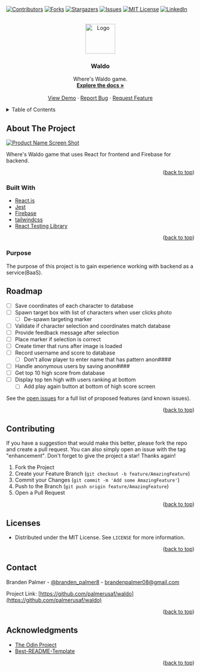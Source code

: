 <div id="top"></div>
<!--
*** Thanks for checking out the Best-README-Template. If you have a suggestion
*** that would make this better, please fork the repo and create a pull request
*** or simply open an issue with the tag "enhancement".
*** Don't forget to give the project a star!
*** Thanks again! Now go create something AMAZING! :D
-->

<!-- PROJECT SHIELDS -->
<!--
*** I'm using markdown "reference style" links for readability.
*** Reference links are enclosed in brackets [ ] instead of parentheses ( ).
*** See the bottom of this document for the declaration of the reference variables
*** for contributors-url, forks-url, etc. This is an optional, concise syntax you may use.
*** https://www.markdownguide.org/basic-syntax/#reference-style-links
-->

[![Contributors][contributors-shield]][contributors-url]
[![Forks][forks-shield]][forks-url]
[![Stargazers][stars-shield]][stars-url]
[![Issues][issues-shield]][issues-url]
[![MIT License][license-shield]][license-url]
[![LinkedIn][linkedin-shield]][linkedin-url]

<!-- PROJECT LOGO -->
<br />
<div align="center">
  <a href="https://github.com/palmerusaf/waldo">
    <img src="./public/favicon.ico" alt="Logo" width="80" height="80">
  </a>

<h3 align="center">Waldo</h3>

  <p align="center">
    Where's Waldo game.
    <br />
    <a href="https://github.com/palmerusaf/waldo"><strong>Explore the docs »</strong></a>
    <br />
    <br />
    <a href="https://palmerusaf.github.io/waldo">View Demo</a>
    ·
    <a href="https://github.com/palmerusaf/waldo/issues">Report Bug</a>
    ·
    <a href="https://github.com/palmerusaf/waldo/issues">Request Feature</a>
  </p>
</div>

<!-- TABLE OF CONTENTS -->
<details>
  <summary>Table of Contents</summary>
  <ol>
    <li>
      <a href="#about-the-project">About The Project</a>
      <ul>
        <li><a href="#built-with">Built With</a></li>
        <li><a href="#purpose">Purpose</a></li>
      </ul>
    </li>
    <li><a href="#roadmap">Roadmap</a></li>
    <li><a href="#contributing">Contributing</a></li>
    <li><a href="#license">License</a></li>
    <li><a href="#contact">Contact</a></li>
    <li><a href="#acknowledgments">Acknowledgments</a></li>
  </ol>
</details>

<!-- ABOUT THE PROJECT -->

## About The Project

[![Product Name Screen Shot][product-screenshot]](https://palmerusaf.github.io/waldo)

Where's Waldo game that uses React for frontend and Firebase for backend.

<p align="right">(<a href="#top">back to top</a>)</p>

### Built With

- [React.js](https://reactjs.org/)
- [Jest](https://jestjs.io/)
- [Firebase](https://firebase.google.com/)
- [tailwindcss](https://tailwindcss.com/)
- [React Testing Library](https://testing-library.com/docs/react-testing-library/api/)

<p align="right">(<a href="#top">back to top</a>)</p>

### Purpose

The purpose of this project is to gain experience working with backend as a service(BaaS).

<!-- ROADMAP -->

## Roadmap

- [ ] Save coordinates of each character to database
- [ ] Spawn target box with list of characters when user clicks photo
  - [ ] De-spawn targeting marker
- [ ] Validate if character selection and coordinates match database
- [ ] Provide feedback message after selection
- [ ] Place marker if selection is correct
- [ ] Create timer that runs after image is loaded
- [ ] Record username and score to database
  - [ ] Don't allow player to enter name that has pattern anon####
- [ ] Handle anonymous users by saving anon####
- [ ] Get top 10 high score from database
- [ ] Display top ten high with users ranking at bottom
  - [ ] Add play again button at bottom of high score screen

See the [open issues](https://github.com/palmerusaf/waldo/issues) for a full list of proposed features (and known issues).

<p align="right">(<a href="#top">back to top</a>)</p>

<!-- CONTRIBUTING -->

## Contributing

If you have a suggestion that would make this better, please fork the repo and create a pull request. You can also simply open an issue with the tag "enhancement".
Don't forget to give the project a star! Thanks again!

1. Fork the Project
2. Create your Feature Branch (`git checkout -b feature/AmazingFeature`)
3. Commit your Changes (`git commit -m 'Add some AmazingFeature'`)
4. Push to the Branch (`git push origin feature/AmazingFeature`)
5. Open a Pull Request

<p align="right">(<a href="#top">back to top</a>)</p>

<!-- LICENSE -->

## Licenses

- Distributed under the MIT License. See `LICENSE` for more information.

<p align="right">(<a href="#top">back to top</a>)</p>

<!-- CONTACT -->

## Contact

Branden Palmer - [@branden_palmer8](https://twitter.com/branden_palmer8) - brandenpalmer08@gmail.com

Project Link: [https://github.com/palmerusaf/waldo](https://github.com/palmerusaf/waldo)

<p align="right">(<a href="#top">back to top</a>)</p>

<!-- ACKNOWLEDGMENTS -->

## Acknowledgments

- [The Odin Project](https://www.theodinproject.com/)
- [Best-README-Template](https://github.com/othneildrew/Best-README-Template)

<p align="right">(<a href="#top">back to top</a>)</p>

<!-- MARKDOWN LINKS & IMAGES -->
<!-- https://www.markdownguide.org/basic-syntax/#reference-style-links -->

[contributors-shield]: https://img.shields.io/github/contributors/palmerusaf/waldo.svg?style=for-the-badge
[contributors-url]: https://github.com/palmerusaf/waldo/graphs/contributors
[forks-shield]: https://img.shields.io/github/forks/palmerusaf/waldo.svg?style=for-the-badge
[forks-url]: https://github.com/palmerusaf/waldo/network/members
[stars-shield]: https://img.shields.io/github/stars/palmerusaf/waldo.svg?style=for-the-badge
[stars-url]: https://github.com/palmerusaf/waldo/stargazers
[issues-shield]: https://img.shields.io/github/issues/palmerusaf/waldo.svg?style=for-the-badge
[issues-url]: https://github.com/palmerusaf/waldo/issues
[license-shield]: https://img.shields.io/github/license/palmerusaf/waldo.svg?style=for-the-badge
[license-url]: https://github.com/palmerusaf/waldo/blob/master/LICENSE
[linkedin-shield]: https://img.shields.io/badge/-LinkedIn-black.svg?style=for-the-badge&logo=linkedin&colorB=555
[linkedin-url]: https://linkedin.com/in/branden-palmer-968765120
[product-screenshot]: ./src/imgs/screen-shot.png
